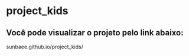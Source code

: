 # project_kids

## Você pode visualizar o projeto pelo link abaixo: 

sunbaee.github.io/project_kids/
